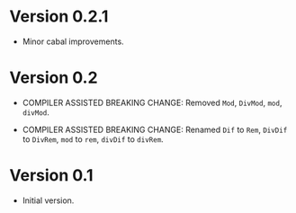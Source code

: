 # Version 0.2.1

* Minor cabal improvements.


# Version 0.2

* COMPILER ASSISTED BREAKING CHANGE: Removed `Mod`, `DivMod`, `mod`, `divMod`.

* COMPILER ASSISTED BREAKING CHANGE: Renamed `Dif` to `Rem`, `DivDif` to
  `DivRem`, `mod` to `rem`, `divDif` to `divRem`.


# Version 0.1

* Initial version.
